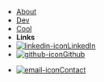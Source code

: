 - [About](about)
- [Dev](dev)
- [Cool](cool)
- **Links**
- [![linkedin-icon](https://icongr.am/feather/linkedin.svg?color=ffffff&size=16)LinkedIn](https://www.linkedin.com/in/nickgreenlees/)
- [![github-icon](https://icongr.am/simple/github.svg?color=ffffff&size=16)Github](https://github.com/nwgreenl/)
<!-- keep internal link styling consistent with external links -->
- <a href="/#/contact" target="_self"><img alt="email-icon" src="https://icongr.am/clarity/email.svg?color=ffffff&size=16">Contact</a>
